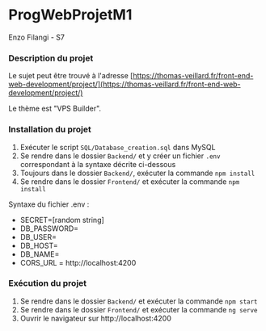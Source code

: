 # ProgWebProjetM1
Enzo Filangi - S7

### Description du projet

Le sujet peut être trouvé à l'adresse [https://thomas-veillard.fr/front-end-web-development/project/](https://thomas-veillard.fr/front-end-web-development/project/)

Le thème est "VPS Builder".

### Installation du projet

1. Exécuter le script `SQL/Database_creation.sql` dans MySQL
2. Se rendre dans le dossier `Backend/` et y créer un fichier `.env` correspondant à la syntaxe décrite ci-dessous
3. Toujours dans le dossier `Backend/`, exécuter la commande `npm install`
4. Se rendre dans le dossier `Frontend/` et exécuter la commande `npm install`

Syntaxe du fichier .env :
- SECRET=[random string]
- DB_PASSWORD=
- DB_USER=
- DB_HOST=
- DB_NAME=
- CORS_URL = http://localhost:4200

### Exécution du projet

1. Se rendre dans le dossier `Backend/` et exécuter la commande `npm start`
2. Se rendre dans le dossier `Frontend/` et exécuter la commande `ng serve`
3. Ouvrir le navigateur sur http://localhost:4200
